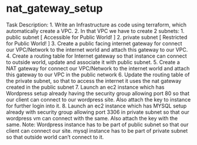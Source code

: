 # nat_gateway_setup
Task Description: 1. Write an Infrastructure as code using terraform, which automatically create a VPC. 2. In that VPC we have to create 2 subnets: 1. public subnet [ Accessible for Public World! ] 2. private subnet [ Restricted for Public World! ] 3. Create a public facing internet gateway for connect our VPC/Network to the internet world and attach this gateway to our VPC. 4. Create a routing table for Internet gateway so that instance can connect to outside world, update and associate it with public subnet. 5. Create a NAT gateway for connect our VPC/Network to the internet world and attach this gateway to our VPC in the public network 6. Update the routing table of the private subnet, so that to access the internet it uses the nat gateway created in the public subnet 7. Launch an ec2 instance which has Wordpress setup already having the security group allowing port 80 so that our client can connect to our wordpress site. Also attach the key to instance for further login into it. 8. Launch an ec2 instance which has MYSQL setup already with security group allowing port 3306 in private subnet so that our wordpress vm can connect with the same. Also attach the key with the same. Note: Wordpress instance has to be part of public subnet so that our client can connect our site. mysql instance has to be part of private subnet so that outside world can’t connect to it.
